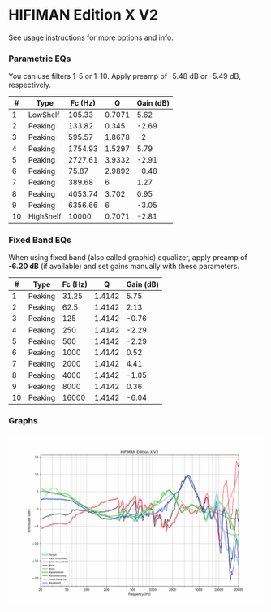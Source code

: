 # HIFIMAN Edition X V2
See [usage instructions](https://github.com/jaakkopasanen/AutoEq#usage) for more options and info.

### Parametric EQs
You can use filters 1-5 or 1-10. Apply preamp of -5.48 dB or -5.49 dB, respectively.

|   # | Type      |   Fc (Hz) |      Q |   Gain (dB) |
|-----|-----------|-----------|--------|-------------|
|   1 | LowShelf  |    105.33 | 0.7071 |        5.62 |
|   2 | Peaking   |    133.82 | 0.345  |       -2.69 |
|   3 | Peaking   |    595.57 | 1.8678 |       -2    |
|   4 | Peaking   |   1754.93 | 1.5297 |        5.79 |
|   5 | Peaking   |   2727.61 | 3.9332 |       -2.91 |
|   6 | Peaking   |     75.87 | 2.9892 |       -0.48 |
|   7 | Peaking   |    389.68 | 6      |        1.27 |
|   8 | Peaking   |   4053.74 | 3.702  |        0.95 |
|   9 | Peaking   |   6356.66 | 6      |       -3.05 |
|  10 | HighShelf |  10000    | 0.7071 |       -2.81 |

### Fixed Band EQs
When using fixed band (also called graphic) equalizer, apply preamp of **-6.20 dB** (if available) and set gains manually with these parameters.

|   # | Type    |   Fc (Hz) |      Q |   Gain (dB) |
|-----|---------|-----------|--------|-------------|
|   1 | Peaking |     31.25 | 1.4142 |        5.75 |
|   2 | Peaking |     62.5  | 1.4142 |        2.13 |
|   3 | Peaking |    125    | 1.4142 |       -0.76 |
|   4 | Peaking |    250    | 1.4142 |       -2.29 |
|   5 | Peaking |    500    | 1.4142 |       -2.29 |
|   6 | Peaking |   1000    | 1.4142 |        0.52 |
|   7 | Peaking |   2000    | 1.4142 |        4.41 |
|   8 | Peaking |   4000    | 1.4142 |       -1.05 |
|   9 | Peaking |   8000    | 1.4142 |        0.36 |
|  10 | Peaking |  16000    | 1.4142 |       -6.04 |

### Graphs
![](./HIFIMAN%20Edition%20X%20V2.png)

